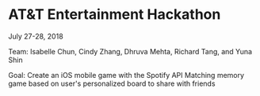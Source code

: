 # AT&T Entertainment Hackathon
July 27-28, 2018

Team: Isabelle Chun, Cindy Zhang, Dhruva Mehta, Richard Tang, and Yuna Shin

Goal: Create an iOS mobile game with the Spotify API
Matching memory game based on user's personalized board to share with friends
